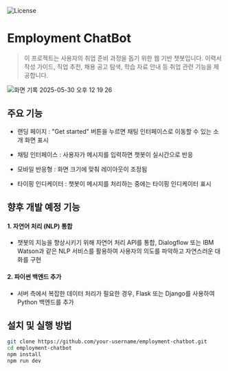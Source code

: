 ![License](https://img.shields.io/badge/License-MIT-blue)
# Employment ChatBot
> 이 프로젝트는 사용자의 취업 준비 과정을 돕기 위한 웹 기반 챗봇입니다.
> 이력서 작성 가이드, 직업 추천, 채용 공고 탐색, 학습 자료 안내 등 취업 관련 기능을 제공합니다.


![화면 기록 2025-05-30 오후 12 19 26](https://github.com/user-attachments/assets/b894869c-374e-4aea-8b28-e79e9992b97c)



## 주요 기능
- 랜딩 페이지 : "Get started" 버튼을 누르면 채팅 인터페이스로 이동할 수 있는 소개 화면 표시
- 채팅 인터페이스 : 사용자가 메시지를 입력하면 챗봇이 실시간으로 반응
- 모바일 반응형 : 화면 크기에 맞춰 레이아웃이 조정됨

- 타이핑 인디케이터 : 챗봇이 메시지를 처리하는 중에는 타이핑 인디케이터 표시

## 향후 개발 예정 기능
#### 1. 자연어 처리 (NLP) 통합
- 챗봇의 지능을 향상시키기 위해 자연어 처리 API를 통합, Dialogflow 또는 IBM Watson과 같은 NLP 서비스를 활용하여 사용자의 의도를 파악하고 자연스러운 대화를 구현
#### 2. 파이썬 백엔드 추가
- 서버 측에서 복잡한 데이터 처리가 필요한 경우, Flask 또는 Django를 사용하여 Python 백엔드를 추가

## 설치 및 실행 방법
```bash
git clone https://github.com/your-username/employment-chatbot.git
cd employment-chatbot
npm install
npm run dev
